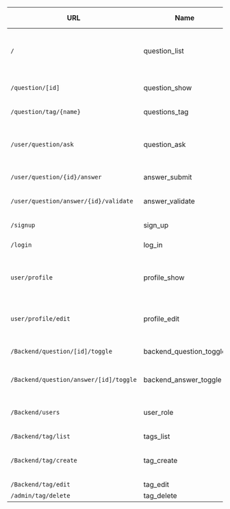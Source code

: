 | URL | Name | Description de la page | Méthode HTTP | Controller | Méthode | commentaire |
|--|--|--|--|--|--|--|
| `/` | question_list | Liste des questions | GET | QuestionController | list | Page d'accueil avec les questions récentes |
| `/question/[id]` | question_show | La question avec ses réponses | GET | QuestionController | show | question et ses réponses selon son id |
| `/question/tag/{name}` | questions_tag | liste des questions selon un tag | GET | QuestionController | listByTag ||
|`/user/question/ask`|question_ask|Formulaire création de question|POST|QuestionController|form|Même méthode pour création et edit de la question|
|`/user/question/{id}/answer`|answer_submit|Répondre à une question|POST|AnswerController|answer||
|`/user/question/answer/{id}/validate`|answer_validate|Valider la bonne réponse à une question|POST|AnswerController|validate||
|`/signup`|sign_up|formulaire d'inscription|GET/POST|UserController|signUp||
`/login`|log_in|Formulaire de connexion|GET/POST|UserController|login||
`user/profile`|profile_show|Informations du compte et liste questions et réponses de l'utilisateur|GET|UserController|show||
`user/profile/edit`|profile_edit|Modifiction des informations perso du compte utilisateur|POST|UserController|edit||
|`/Backend/question/[id]/toggle`|backend_question_toggle|Bloquer /débloquer une question|POST|Backend\QuestionController|toggle||
|`/Backend/question/answer/[id]/toggle`|backend_answer_toggle|Bloquer/débloquer une réponse à une question|POST|Backend\AnswerController|toggle||
|`/Backend/users`|user_role|Permet à un admin de changer les droits d'un utilisateur|POST|AdminController|role||
|`/Backend/tag/list`|tags_list|liste des tags|GET|Backend\TagController|list||
|`/Backend/tag/create`|tag_create|Créer un tag|POST|TagController|form|Méthode commune creation update|
|`/Backend/tag/edit`|tag_edit|Modifier un tag|POST|TagController|form||
|`/admin/tag/delete`|tag_delete|Supprimer un tag|POST|TagController|delete||
